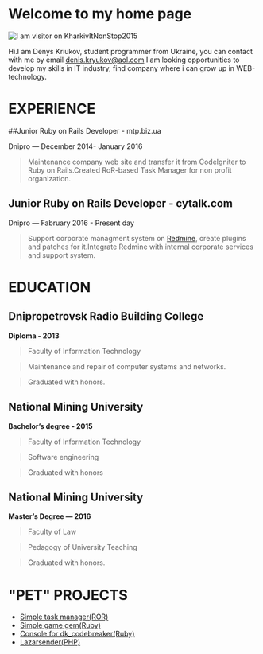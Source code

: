 # Welcome to my home page
![I am visitor on KharkivItNonStop2015](https://cloud.githubusercontent.com/assets/9421428/14539691/0fd52702-028a-11e6-912e-48f5116cdad5.jpg)

Hi.I am Denys Kriukov, student programmer from Ukraine, you can contact with me by email [denis.kryukov@aol.com](mailto:denis.kryukov@aol.com)
I am looking opportunities to develop my skills in IT industry, find company where i can grow up in WEB-technology.

# EXPERIENCE

##Junior Ruby on Rails Developer - mtp.biz.ua

Dnipro — December 2014- January 2016

> Maintenance company web site and transfer it from CodeIgniter to Ruby on Rails.Created RoR-based Task Manager for non profit organization.

## Junior Ruby on Rails Developer - cytalk.com

Dnipro — Fabruary 2016 - Present day

> Support corporate managment system on [Redmine](http://www.redmine.org/), create plugins and patches for it.Integrate Redmine with internal corporate services and support system.

# EDUCATION

## Dnipropetrovsk Radio Building College 
**Diploma - 2013**

> Faculty of Information Technology
                                                                                                         
> Maintenance and repair of computer systems and networks.

> Graduated with honors.

## National Mining University
**Bachelor’s degree - 2015**
                                                                                                         
> Faculty of Information Technology

> Software engineering

> Graduated with honors

## National Mining University
**Master’s Degree — 2016**
                                                                                                         
> Faculty of Law

> Pedagogy of University Teaching

> Graduated with honors.

# "PET" PROJECTS

+ [Simple task manager(ROR)](https://github.com/DenKey/task_manager_kryukov)
+ [Simple game gem(Ruby)](https://github.com/DenKey/dk_codebreaker)
+ [Console for dk_codebreaker(Ruby)](https://github.com/DenKey/codebreaker_console)
+ [Lazarsender(PHP)](https://github.com/DenKey/lazarsender)
